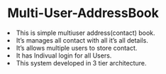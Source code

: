 # Multi-User-AddressBook
<li> This is simple multiuser address(contact) book. </li>
<li> It’s manages all contact with all it’s all details. </li>
<li> It’s allows multiple users to store contact. </li>
<li> It has Indivual login for all Users. </li>
<li> This system developed in 3 tier architecture. </li>
